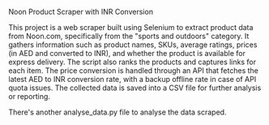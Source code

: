 Noon Product Scraper with INR Conversion

This project is a web scraper built using Selenium to extract product data from Noon.com, specifically from the "sports and outdoors" category. It gathers information such as product names, SKUs, average ratings, prices (in AED and converted to INR), and whether the product is available for express delivery. The script also ranks the products and captures links for each item. The price conversion is handled through an API that fetches the latest AED to INR conversion rate, with a backup offline rate in case of API quota issues. The collected data is saved into a CSV file for further analysis or reporting.

There's another analyse_data.py file to analyse the data scraped.
